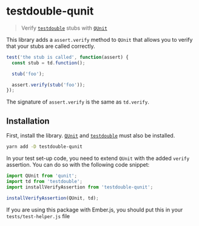 # testdouble-qunit

> Verify [`testdouble`][testdouble] stubs with [`QUnit`][qunit]

This library adds a `assert.verify` method to `QUnit` that allows you to verify that your stubs are called correctly.

```javascript
test('the stub is called', function(assert) {
  const stub = td.function();

  stub('foo');

  assert.verify(stub('foo'));
});
```

The signature of `assert.verify` is the same as `td.verify`.

## Installation

First, install the library. [`QUnit`][qunit] and [`testdouble`][testdouble] must also be installed.

```bash
yarn add -D testdouble-qunit
```

In your test set-up code, you need to extend `QUnit` with the added `verify` assertion. You can do so with the following code snippet:

```javascript
import QUnit from 'qunit';
import td from 'testdouble';
import installVerifyAssertion from 'testdouble-qunit';

installVerifyAssertion(QUnit, td);
```

If you are using this package with Ember.js, you should put this in your `tests/test-helper.js` file

[testdouble]: https://github.com/testdouble/testdouble.js/
[qunit]: https://qunitjs.com
